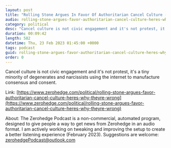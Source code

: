 ```yaml
---
layout: post
title: "Rolling Stone Argues In Favor Of Authoritarian Cancel Culture - Here's Why They're Wrong"
audio: rolling-stone-argues-favor-authoritarian-cancel-culture-heres-why-theyre-wrong-0
category: political
desc: "Cancel culture is not civic engagement and it's not protest, it's a tiny minority of degenerates and narcissists using the internet to manufacture consensus and consent."
duration: 00:09:42
length: 582
datetime: Thu, 23 Feb 2023 01:45:00 +0000
tags: podcast
guid: rolling-stone-argues-favor-authoritarian-cancel-culture-heres-why-theyre-wrong-0
order: 0
---
```

Cancel culture is not civic engagement and it's not protest, it's a tiny minority of degenerates and narcissists using the internet to manufacture consensus and consent.

Link: [https://www.zerohedge.com/political/rolling-stone-argues-favor-authoritarian-cancel-culture-heres-why-theyre-wrong](https://www.zerohedge.com/political/rolling-stone-argues-favor-authoritarian-cancel-culture-heres-why-theyre-wrong)

About: The Zerohedge Podcast is a non-commercial, automated program, designed to give people a way to get news from Zerohedge in an audio format.  I am actively working on tweaking and improving the setup to create a better listening experience (February 2023).  Suggestions are welcome: [zerohedgePodcast@outlook.com](mailto:zerohedgePodcast@outlook.com)